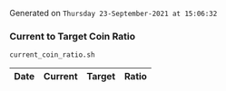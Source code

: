 Generated on `Thursday 23-September-2021 at 15:06:32`

### Current to Target Coin Ratio
`current_coin_ratio.sh`

Date|Current|Target|Ratio
---|---|---|---
